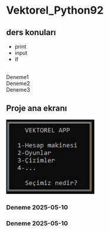 # Vektorel_Python92

## ders konuları
* print
* input
* if
<br>
Deneme1
<br>
Deneme2
<br>
Deneme3
<br>
<h2>Proje ana ekranı</h2>
<img height="200" src="resimler/anamenuekrani.PNG">
<h3>Deneme 2025-05-10</h3>
<h3>Deneme 2025-05-10</h3>



